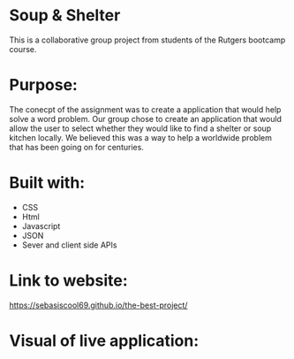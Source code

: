 # Soup & Shelter
This is a collaborative group project from students of the Rutgers bootcamp course.

# Purpose:
The conecpt of the assignment was to create a application that would help solve a word problem. Our group chose to create an application that would allow the user to select whether they would like to find a shelter or soup kitchen locally. We believed this was a way to help a worldwide problem that has been going on for centuries.

# Built with:
* CSS
* Html
* Javascript
* JSON
* Sever and client side APIs

# Link to website:
https://sebasiscool69.github.io/the-best-project/

# Visual of live application: